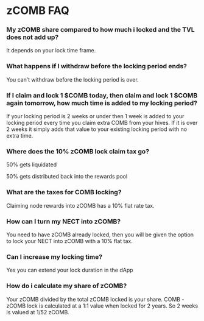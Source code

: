 # zCOMB FAQ

### **My zCOMB share compared to how much i locked and the TVL does not add up?**&#x20;

It depends on your lock time frame.&#x20;

### **What happens if I withdraw before the locking period ends?**&#x20;

You can’t withdraw before the locking period is over.&#x20;

### **If I claim and lock 1 $COMB today, then claim and lock 1 $COMB again tomorrow, how much time is added to my locking period?**&#x20;

If your locking period is 2 weeks or under then 1 week is added to your locking period every time you claim extra COMB from your hives. If it is over 2 weeks it simply adds that value to your existing locking period with no extra time.&#x20;

### **Where does the 10% zCOMB lock claim tax go?**&#x20;

50% gets liquidated

50% gets distributed back into the rewards pool

### **What are the taxes for COMB locking?**&#x20;

Claiming node rewards into zCOMB has a 10% flat rate tax.&#x20;

### How can I turn my NECT into zCOMB?&#x20;

You need to have zCOMB already locked, then you will be given the option to lock your NECT into zCOMB with a 10% flat tax.

### Can I increase my locking time?&#x20;

Yes you can extend your lock duration in the dApp

### How do i calculate my share of zCOMB?&#x20;

Your zCOMB divided by the total zCOMB locked is your share. COMB - zCOMB lock is calculated at a 1:1 value when locked for 2 years. So 2 weeks is valued at 1/52 zCOMB.&#x20;
